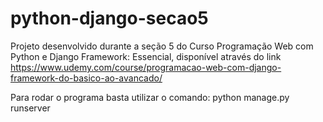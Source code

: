# python-django-secao5

Projeto desenvolvido durante a seção 5 do Curso Programação Web com Python e Django Framework: Essencial, disponível através do link https://www.udemy.com/course/programacao-web-com-django-framework-do-basico-ao-avancado/

Para rodar o programa basta utilizar o comando:
python manage.py runserver
